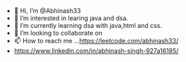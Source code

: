 - 👋 Hi, I’m @Abhinash33
- 👀 I’m interested in learing java and dsa.
- 🌱 I’m currently learning dsa with java,html and css.
- 💞️ I’m looking to collaborate on 
- 📫 How to reach me ...https://leetcode.com/abhinash33/
- https://www.linkedin.com/in/abhinash-singh-927a16185/

<!---
Abhinash33/Abhinash33 is a ✨ special ✨ repository because its `README.md` (this file) appears on your GitHub profile.
You can click the Preview link to take a look at your changes.
--->
